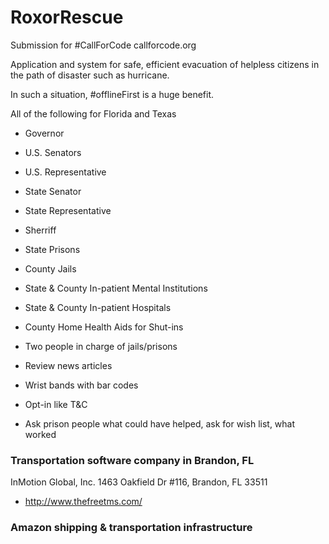 # RoxorRescue
Submission for #CallForCode
callforcode.org

Application and system for safe, efficient evacuation of helpless citizens in the path of disaster such as hurricane. 

In such a situation, #offlineFirst is a huge benefit.

All of the following for Florida and Texas

- Governor
- U.S. Senators
- U.S. Representative
- State Senator
- State Representative
- Sherriff
- State Prisons
- County Jails
- State & County In-patient Mental Institutions
- State & County In-patient Hospitals
- County Home Health Aids for Shut-ins

- Two people in charge of jails/prisons
- Review news articles
- Wrist bands with bar codes
- Opt-in like T&C
- Ask prison people what could have helped, ask for wish list, what worked

### Transportation software company in Brandon, FL
InMotion Global, Inc.
1463 Oakfield Dr #116, Brandon, FL 33511
- http://www.thefreetms.com/

### Amazon shipping & transportation infrastructure
